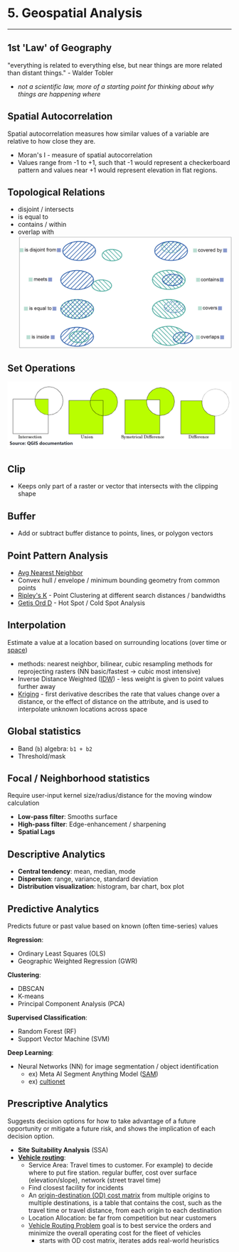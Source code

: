 # 5. Geospatial Analysis

---


## 1st 'Law' of Geography 
"everything is related to everything else, but near things are more related than distant things." - Walder Tobler
* *not a scientific law, more of a starting point for thinking about why things are happening where*

## Spatial Autocorrelation
Spatial autocorrelation measures how similar values of a variable are relative to how close they are. 
- Moran's I - measure of spatial autocorrelation   
- Values range from -1 to +1, such that -1 would represent a checkerboard pattern and values near +1 would represent elevation in flat regions.   

## Topological Relations
- disjoint  / intersects 
- is equal to
- contains / within 
- overlap with 
![toporelations](img/toporelations.png)

## Set Operations
![setoperations](img/setoperations.png)

## Clip
- Keeps only part of a raster or vector that intersects with the clipping shape 

## Buffer 
- Add or subtract buffer distance to points, lines, or polygon vectors

## Point Pattern Analysis
- [Avg Nearest Neighbor](https://pro.arcgis.com/en/pro-app/latest/tool-reference/spatial-statistics/h-how-average-nearest-neighbor-distance-spatial-st.htm)   
- Convex hull / envelope / minimum bounding geometry from common points    
- [Ripley's K](https://pro.arcgis.com/en/pro-app/latest/tool-reference/spatial-statistics/h-how-multi-distance-spatial-cluster-analysis-ripl.htm) - Point Clustering at different search distances / bandwidths
- [Getis Ord D](https://pro.arcgis.com/en/pro-app/latest/tool-reference/spatial-statistics/h-how-hot-spot-analysis-getis-ord-gi-spatial-stati.htm) - Hot Spot / Cold Spot Analysis 

## Interpolation 
Estimate a value at a location based on surrounding locations (over time or [space](https://pro.arcgis.com/en/pro-app/latest/tool-reference/spatial-analyst/understanding-interpolation-analysis.htm#:~:text=Interpolation%20predicts%20values%20for%20cells,chemical%20concentrations%2C%20and%20noise%20levels.)) 
* methods: nearest neighbor, bilinear, cubic resampling methods for reprojecting rasters (NN basic/fastest -> cubic most intensive)  
* Inverse Distance Weighted ([IDW](https://pro.arcgis.com/en/pro-app/latest/tool-reference/3d-analyst/idw.htm)) - less weight is given to point values further away      
* [Kriging](https://pro.arcgis.com/en/pro-app/latest/tool-reference/3d-analyst/how-kriging-works.htm) - first derivative describes the rate that values change over a distance, or the effect of distance on the attribute, and is used to interpolate unknown locations across space   

## Global statistics
- Band (```b```) algebra: ```b1 + b2```
- Threshold/mask

## Focal / Neighborhood statistics
Require user-input kernel size/radius/distance for the moving window calculation   
- <b>Low-pass filter</b>: Smooths surface
- <b>High-pass filter</b>: Edge-enhancement / sharpening 
- <b>Spatial Lags</b>

## Descriptive Analytics
- <b>Central tendency</b>: mean, median, mode   
- <b>Dispersion</b>: range, variance, standard deviation    
- <b>Distribution visualization</b>: histogram, bar chart, box plot   

## Predictive Analytics
Predicts future or past value based on known (often time-series) values

<b>Regression</b>:   
- Ordinary Least Squares (OLS)
- Geographic Weighted Regression (GWR)

<b>Clustering</b>:  
- DBSCAN
- K-means
- Principal Component Analysis (PCA) 

<b>Supervised Classification</b>:
- Random Forest (RF)  
- Support Vector Machine (SVM)   

<b>Deep Learning</b>:
- Neural Networks (NN) for image segmentation / object identification   
  - ex) Meta AI Segment Anything Model ([SAM](https://samgeo.gishub.org/))  
  - ex) [cultionet](https://github.com/jgrss/cultionet)  

## Prescriptive Analytics
Suggests decision options for how to take advantage of a future opportunity or mitigate a future risk, and shows the implication of each decision option. 
- <b>Site Suitability Analysis</b> (SSA)
- <b>[Vehicle routing](https://developers.arcgis.com/python/guide/part1-introduction-to-network-analysis/)</b>:
  - Service Area: Travel times to customer. For example) to decide where to put fire station. regular buffer, cost over surface (elevation/slope), network (street travel time)
  - Find closest facility for incidents 
  - An [origin-destination (OD) cost matrix](https://developers.arcgis.com/python/guide/part5-generate-od-cost-matrix/) from multiple origins to multiple destinations, is a table that contains the cost, such as the travel time or travel distance, from each origin to each destination
  - Location Allocation: be far from competition but near customers 
  - [Vehicle Routing Problem](https://developers.arcgis.com/python/guide/part7-vehicle-routing-problem/) goal is to best service the orders and minimize the overall operating cost for the fleet of vehicles   
      - starts with OD cost matrix, iterates adds real-world heuristics 

